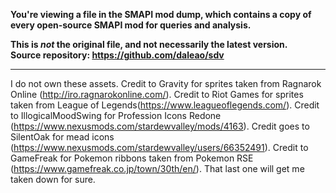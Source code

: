 **You're viewing a file in the SMAPI mod dump, which contains a copy of every open-source SMAPI mod
for queries and analysis.**

**This is _not_ the original file, and not necessarily the latest version.**  
**Source repository: https://github.com/daleao/sdv**

----

I do not own these assets.
Credit to Gravity for sprites taken from Ragnarok Online (http://iro.ragnarokonline.com/).
Credit to Riot Games for sprites taken from League of Legends(https://www.leagueoflegends.com/).
Credit to IllogicalMoodSwing for Profession Icons Redone (https://www.nexusmods.com/stardewvalley/mods/4163).
Credit goes to SilentOak for mead icons (https://www.nexusmods.com/stardewvalley/users/66352491).
Credit to GameFreak for Pokemon ribbons taken from Pokemon RSE (https://www.gamefreak.co.jp/town/30th/en/).
That last one will get me taken down for sure.